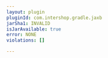 ```yaml
---
layout: plugin
pluginId: com.intershop.gradle.jaxb
jarSha1: INVALID
isJarAvailable: true
error: NONE
violations: []

---
```

